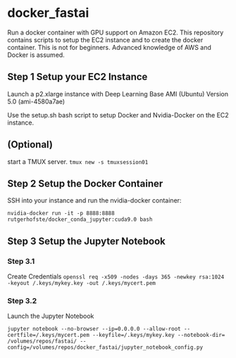 # docker_fastai

Run a docker container with GPU support on Amazon EC2. This repository contains scripts to setup the EC2 instance and to create the docker container. This is not for beginners. Advanced knowledge of AWS and Docker is assumed.

## Step 1 Setup your EC2 Instance

Launch a p2.xlarge instance with Deep Learning Base AMI (Ubuntu) Version 5.0 (ami-4580a7ae)

Use the setup.sh bash script to setup Docker and Nvidia-Docker on the EC2 instance. 

## (Optional)

start a TMUX server.  `tmux new -s tmuxsession01`


## Step 2 Setup the Docker Container

SSH into your instance and run the nvidia-docker container:

`nvidia-docker run -it -p 8888:8888 rutgerhofste/docker_conda_jupyter:cuda9.0 bash`

## Step 3 Setup the Jupyter Notebook

### Step 3.1  
Create Credentials
`openssl req -x509 -nodes -days 365 -newkey rsa:1024 -keyout /.keys/mykey.key -out /.keys/mycert.pem`

### Step 3.2 
Launch the Jupyter Notebook

`jupyter notebook --no-browser --ip=0.0.0.0 --allow-root --certfile=/.keys/mycert.pem --keyfile=/.keys/mykey.key --notebook-dir= /volumes/repos/fastai/ --config=/volumes/repos/docker_fastai/jupyter_notebook_config.py`



